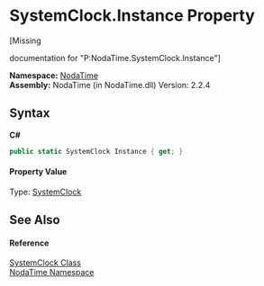 # SystemClock.Instance Property 
 

\[Missing <summary> documentation for "P:NodaTime.SystemClock.Instance"\]

**Namespace:**&nbsp;<a href="N_NodaTime">NodaTime</a><br />**Assembly:**&nbsp;NodaTime (in NodaTime.dll) Version: 2.2.4

## Syntax

**C#**<br />
``` C#
public static SystemClock Instance { get; }
```


#### Property Value
Type: <a href="T_NodaTime_SystemClock">SystemClock</a>

## See Also


#### Reference
<a href="T_NodaTime_SystemClock">SystemClock Class</a><br /><a href="N_NodaTime">NodaTime Namespace</a><br />